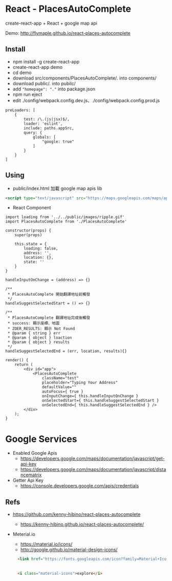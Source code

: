 # React - PlacesAutoComplete

create-react-app + React + google map api

Demo: http://flymaple.github.io/react-places-autocomplete

## Install

* npm install -g create-react-app
* create-react-app demo
* cd demo
* download src/components/PlacesAutoComplete/*.* into components/
* download public/*.* into pubilc/
* add `"homepage": "."` into package.json
* npm run eject
* edit ./config/webpack.config.dev.js、./config/webpack.config.prod.js
``` JS
preLoaders: [
    {
        test: /\.(js|jsx)$/,
        loader: 'eslint',
        include: paths.appSrc,
        query: {
            globals: [
                "google: true"
            ]
        }
    }
]
```

## Using
* public/index.html 加載 google map apis lib
``` HTML
<script type="text/javascript" src="https://maps.googleapis.com/maps/api/js?key={api_key}&libraries=places"></script>
```

* React Component
``` JS
import loading from '../../public/images/ripple.gif'
import PlacesAutoComplete from './PlacesAutoComplete'

constructor(props) {
    super(props)

    this.state = {
        loading: false,
        address: '',
        location: {},
        state: ''
    }
}

handleInputOnChange = (address) => {}

/**
 * PlacesAutoComplete 開始翻譯地址前觸發
 */
handleSuggestSelectedStart = () => {}

/**
 * PlacesAutoComplete 翻譯地址完成後觸發
 * success: 顯示座標、地圖
 * ZOER_RESULTS: 顯示 Not Found
 * @param { string } err
 * @param { object } loaction
 * @param { object } results
 */
handleSuggestSelectedEnd = (err, location, results){}

render() {
    return (
        <div id="app">
            <PlacesAutoComplete 
                className="test"
                placeholder="Typing Your Address"
                defaultValue=""
                autoFocus={ true }
                onInputChange={ this.handleInputOnChange }
                onSelectedStart={ this.handleSuggestSelectedStart }
                onSelectedEnd={ this.handleSuggestSelectedEnd } />
        </div>
    );
}
```

# Google Services
* Enabled Google Apis
  * https://developers.google.com/maps/documentation/javascript/get-api-key
  * https://developers.google.com/maps/documentation/javascript/distancematrix
* Getter Api Key
  * https://console.developers.google.com/apis/credentials

## Refs
* https://github.com/kenny-hibino/react-places-autocomplete
  * https://kenny-hibino.github.io/react-places-autocomplete/

* Meterial.io
  * https://material.io/icons/
  * http://google.github.io/material-design-icons/
  ``` HTML
    <link href="https://fonts.googleapis.com/icon?family=Material+Icons" rel="stylesheet">
    
    
    <i class="material-icons">explore</i>
  ```